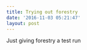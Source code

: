 ```yaml
---
title: Trying out forestry
date: '2016-11-03 05:21:47'
layout: post
---
```

Just giving forestry a test run